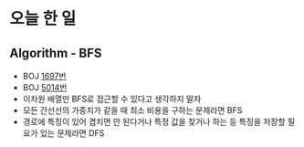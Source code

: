 # 오늘 한 일
## Algorithm - BFS
- BOJ [1697번](https://www.acmicpc.net/problem/1697)
- BOJ [5014번](https://www.acmicpc.net/problem/5014)
- 이차원 배열만 BFS로 접근할 수 있다고 생각하지 말자
- 모든 간선선의 가중치가 같을 때 최소 비용을 구하는 문제라면 BFS
- 경로에 특징이 있어 겹치면 안 된다거나 특정 값을 찾거나 하는 등 특징을 저장할 필요가 있는 문제라면 DFS
